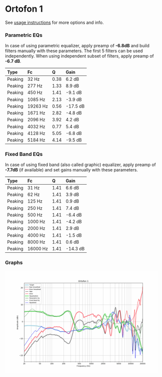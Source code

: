 # Ortofon 1
See [usage instructions](https://github.com/jaakkopasanen/AutoEq#usage) for more options and info.

### Parametric EQs
In case of using parametric equalizer, apply preamp of **-6.8dB** and build filters manually
with these parameters. The first 5 filters can be used independently.
When using independent subset of filters, apply preamp of **-6.7 dB**.

| Type    | Fc       |    Q | Gain     |
|:--------|:---------|:-----|:---------|
| Peaking | 32 Hz    | 0.38 | 6.2 dB   |
| Peaking | 277 Hz   | 1.33 | 8.9 dB   |
| Peaking | 450 Hz   | 1.41 | -9.1 dB  |
| Peaking | 1085 Hz  | 2.13 | -3.9 dB  |
| Peaking | 19263 Hz | 0.56 | -17.5 dB |
| Peaking | 1671 Hz  | 2.82 | -4.8 dB  |
| Peaking | 2096 Hz  | 3.92 | 4.2 dB   |
| Peaking | 4032 Hz  | 0.77 | 5.4 dB   |
| Peaking | 4128 Hz  | 5.05 | -6.8 dB  |
| Peaking | 5184 Hz  | 4.14 | -9.5 dB  |

### Fixed Band EQs
In case of using fixed band (also called graphic) equalizer, apply preamp of **-7.7dB**
(if available) and set gains manually with these parameters.

| Type    | Fc       |    Q | Gain     |
|:--------|:---------|:-----|:---------|
| Peaking | 31 Hz    | 1.41 | 6.6 dB   |
| Peaking | 62 Hz    | 1.41 | 3.9 dB   |
| Peaking | 125 Hz   | 1.41 | 0.9 dB   |
| Peaking | 250 Hz   | 1.41 | 7.4 dB   |
| Peaking | 500 Hz   | 1.41 | -6.4 dB  |
| Peaking | 1000 Hz  | 1.41 | -4.2 dB  |
| Peaking | 2000 Hz  | 1.41 | 2.9 dB   |
| Peaking | 4000 Hz  | 1.41 | -1.5 dB  |
| Peaking | 8000 Hz  | 1.41 | 0.6 dB   |
| Peaking | 16000 Hz | 1.41 | -14.3 dB |

### Graphs
![](./Ortofon%201.png)